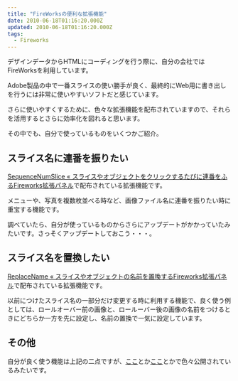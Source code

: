```yaml
---
title: "FireWorksの便利な拡張機能"
date: 2010-06-18T01:16:20.000Z
updated: 2010-06-18T01:16:20.000Z
tags: 
  - Fireworks
---
```



デザインデータからHTMLにコーディングを行う際に、自分の会社ではFireWorksを利用しています。

Adobe製品の中で一番スライスの使い勝手が良く、最終的にWeb用に書き出しを行うには非常に使いやすいソフトだと感じています。

さらに使いやすくするために、色々な拡張機能を配布されていますので、それらを活用するとさらに効率化を図れると思います。

その中でも、自分で使っているものをいくつかご紹介。


## スライス名に連番を振りたい

[SequenceNumSlice « スライスやオブジェクトをクリックするたびに連番をふるFireworks拡張パネル](http://www.kuma-de.com/program/2009-06-14/799)で配布されている拡張機能です。

メニューや、写真を複数枚並べる時など、画像ファイル名に連番を振りたい時に重宝する機能です。

調べていたら、自分が使っているものからさらにアップデートがかかっていたみたいです。さっそくアップデートしておこう・・・。


## スライス名を置換したい

[ReplaceName « スライスやオブジェクトの名前を置換するFireworks拡張パネル](http://www.kuma-de.com/program/2009-06-07/610)で配布されている拡張機能です。

以前につけたスライス名の一部分だけ変更する時に利用する機能で、良く使う例としては、ロールオーバー前の画像と、ロールーバー後の画像の名前をつけるときにどちらか一方を先に設定し、名前の置換で一気に設定しています。


## その他

自分が良く使う機能は上記の二点ですが、[ここ](http://www.pixelimage.jp/blog/2008/02/_fireworks.html)とか[ここ](http://www.kuma-de.com/category/blog/1-application/1-fireworks)とかで色々公開されているみたいです。


